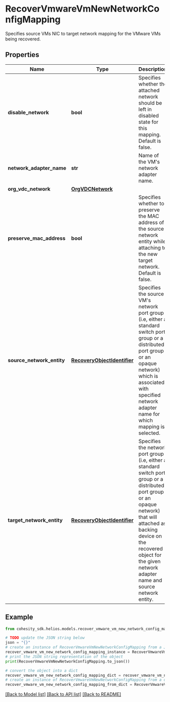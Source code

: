 # RecoverVmwareVmNewNetworkConfigMapping

Specifies source VMs NIC to target network mapping for the VMware VMs being recovered.

## Properties

Name | Type | Description | Notes
------------ | ------------- | ------------- | -------------
**disable_network** | **bool** | Specifies whether the attached network should be left in disabled state for this mapping. Default is false. | [optional] 
**network_adapter_name** | **str** | Name of the VM&#39;s network adapter name. | [optional] 
**org_vdc_network** | [**OrgVDCNetwork**](OrgVDCNetwork.md) |  | [optional] 
**preserve_mac_address** | **bool** | Specifies whether to preserve the MAC address of the source network entity while attaching to the new target network. Default is false. | [optional] 
**source_network_entity** | [**RecoveryObjectIdentifier**](RecoveryObjectIdentifier.md) | Specifies the source VM&#39;s network port group (i.e, either a standard switch port group or a distributed port group or an opaque network) which is associated with specified network adapter name for which mapping is selected. | [optional] 
**target_network_entity** | [**RecoveryObjectIdentifier**](RecoveryObjectIdentifier.md) | Specifies the network port group (i.e, either a standard switch port group or a distributed port group or an opaque network) that will attached as backing device on the recovered object for the given network adapter name and source network entity. | [optional] 

## Example

```python
from cohesity_sdk.helios.models.recover_vmware_vm_new_network_config_mapping import RecoverVmwareVmNewNetworkConfigMapping

# TODO update the JSON string below
json = "{}"
# create an instance of RecoverVmwareVmNewNetworkConfigMapping from a JSON string
recover_vmware_vm_new_network_config_mapping_instance = RecoverVmwareVmNewNetworkConfigMapping.from_json(json)
# print the JSON string representation of the object
print(RecoverVmwareVmNewNetworkConfigMapping.to_json())

# convert the object into a dict
recover_vmware_vm_new_network_config_mapping_dict = recover_vmware_vm_new_network_config_mapping_instance.to_dict()
# create an instance of RecoverVmwareVmNewNetworkConfigMapping from a dict
recover_vmware_vm_new_network_config_mapping_from_dict = RecoverVmwareVmNewNetworkConfigMapping.from_dict(recover_vmware_vm_new_network_config_mapping_dict)
```
[[Back to Model list]](../README.md#documentation-for-models) [[Back to API list]](../README.md#documentation-for-api-endpoints) [[Back to README]](../README.md)


